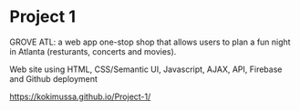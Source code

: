# Project 1
GROVE ATL: a web app one-stop shop that allows users to plan a fun night in Atlanta (resturants, concerts and movies).

Web site using HTML, CSS/Semantic UI, Javascript, AJAX, API, Firebase and Github deployment

https://kokimussa.github.io/Project-1/



